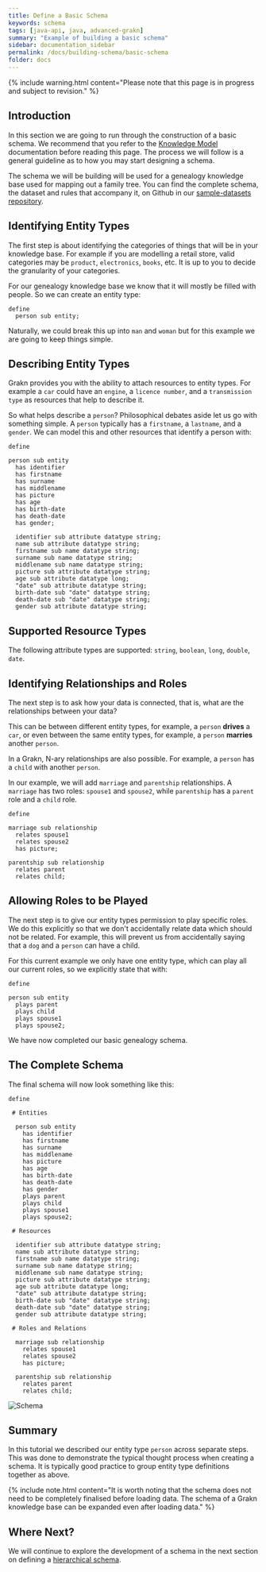 ```yaml
---
title: Define a Basic Schema
keywords: schema
tags: [java-api, java, advanced-grakn]
summary: "Example of building a basic schema"
sidebar: documentation_sidebar
permalink: /docs/building-schema/basic-schema
folder: docs
---
```


{% include warning.html content="Please note that this page is in progress and subject to revision." %}

## Introduction



In this section we are going to run through the construction of a basic schema. We recommend that you refer to the [Knowledge Model](../knowledge-model/model) documentation before reading this page. The process we will follow is a general guideline as to how you may start designing a schema.

The schema we will be building will be used for a genealogy knowledge base used for mapping out a family tree. You can find the complete schema, the dataset and rules that accompany it, on Github in our [sample-datasets repository](https://github.com/graknlabs/sample-datasets/tree/master/genealogy-knowledge-base).


## Identifying Entity Types

The first step is about identifying the categories of things that will be in your knowledge base.
For example if you are modelling a retail store, valid categories may be `product`, `electronics`, `books`, etc.  It is up to you to decide the granularity of your categories.

For our genealogy knowledge base we know that it will mostly be filled with people. So we can create an entity type:

```graql
define
  person sub entity;
```

Naturally, we could break this up into `man` and `woman` but for this example we are going to keep things simple.  

## Describing Entity Types

Grakn provides you with the ability to attach resources to entity types. For example a `car` could have an `engine`, a `licence number`, and a `transmission type` as resources that help to describe it.

So what helps describe a `person`?
Philosophical debates aside let us go with something simple. A `person` typically has a `firstname`, a `lastname`, and a `gender`. We can model this and other resources that identify a person with:

```graql
define

person sub entity
  has identifier
  has firstname
  has surname    
  has middlename
  has picture
  has age
  has birth-date
  has death-date
  has gender;

  identifier sub attribute datatype string;
  name sub attribute datatype string;
  firstname sub name datatype string;
  surname sub name datatype string;
  middlename sub name datatype string;
  picture sub attribute datatype string;
  age sub attribute datatype long;
  "date" sub attribute datatype string;
  birth-date sub "date" datatype string;
  death-date sub "date" datatype string;
  gender sub attribute datatype string;   
```

## Supported Resource Types
The following attribute types are supported: `string`, `boolean`, `long`, `double`, `date`.

## Identifying Relationships and Roles

The next step is to ask how your data is connected, that is, what are the relationships between your data?

This can be between different entity types, for example, a `person` **drives** a `car`, or even between the same entity types, for example, a `person` **marries** another `person`.

In a Grakn, N-ary relationships are also possible. For example, a `person` has a `child` with another `person`.

In our example, we will add `marriage` and `parentship` relationships. A `marriage` has two roles: `spouse1` and `spouse2`, while `parentship` has a `parent` role and a `child` role.

```graql
define

marriage sub relationship
  relates spouse1
  relates spouse2
  has picture;

parentship sub relationship
  relates parent
  relates child;
```

## Allowing Roles to be Played

The next step is to give our entity types permission to play specific roles.  We do this explicitly so that we don't accidentally relate data which should not be related. For example, this will prevent us from accidentally saying that a `dog` and a `person` can have a child.

For this current example we only have one entity type, which can play all our current roles, so we explicitly state that with:  

```graql
define

person sub entity
  plays parent
  plays child
  plays spouse1
  plays spouse2;
```    

We have now completed our basic genealogy schema.

## The Complete Schema

The final schema will now look something like this:

```graql
define

 # Entities

  person sub entity
    has identifier
    has firstname
    has surname
    has middlename
    has picture
    has age
    has birth-date
    has death-date
    has gender
    plays parent
    plays child
    plays spouse1
    plays spouse2;

 # Resources

  identifier sub attribute datatype string;
  name sub attribute datatype string;
  firstname sub name datatype string;
  surname sub name datatype string;
  middlename sub name datatype string;
  picture sub attribute datatype string;
  age sub attribute datatype long;
  "date" sub attribute datatype string;
  birth-date sub "date" datatype string;
  death-date sub "date" datatype string;
  gender sub attribute datatype string;

 # Roles and Relations

  marriage sub relationship
    relates spouse1
    relates spouse2
    has picture;

  parentship sub relationship
    relates parent
    relates child;
```

![Schema](/images/basic-schema1.png)

## Summary

In this tutorial we described our entity type `person` across separate steps. This was done to demonstrate the typical thought process when creating a schema. It is typically good practice to group entity type definitions together as above.

{% include note.html content="It is worth noting that the schema does not need to be completely finalised before loading data. The schema of a Grakn knowledge base can be expanded even after loading data." %}

## Where Next?

We will continue to explore the development of a schema in the next section on defining a [hierarchical schema](./hierarchical-schema).

